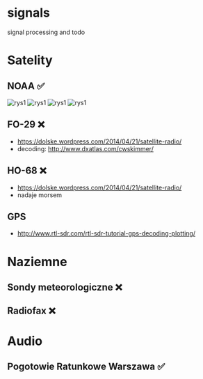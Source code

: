 # signals
signal processing and todo


# Satelity

## NOAA :white_check_mark:

![rys1](https://raw.githubusercontent.com/filipsPL/signals/master/sat/noaa/gqrx_20170217_170354_137620000_sox-norm.jpg)
![rys1](https://raw.githubusercontent.com/filipsPL/signals/master/sat/noaa/gqrx_20170217_170354_137620000_sox-norm_termal.jpg)
![rys1](https://raw.githubusercontent.com/filipsPL/signals/master/sat/noaa/noaa-18-gqrx_20170217_163600_137912800_sox-norm-mcir.jpg)
![rys1](https://raw.githubusercontent.com/filipsPL/signals/master/sat/noaa/noaa-18-gqrx_20170217_163600_137912800_sox-norm-no.jpg)

## FO-29 :x:

- https://dolske.wordpress.com/2014/04/21/satellite-radio/
- decoding: http://www.dxatlas.com/cwskimmer/

## HO-68 :x:

- https://dolske.wordpress.com/2014/04/21/satellite-radio/
- nadaje morsem

## GPS

- http://www.rtl-sdr.com/rtl-sdr-tutorial-gps-decoding-plotting/

# Naziemne

## Sondy meteorologiczne :x:

## Radiofax :x:


# Audio

## Pogotowie Ratunkowe Warszawa :white_check_mark: